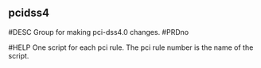 pcidss4
-------

#DESC Group for making pci-dss4.0 changes.
#PRDno

#HELP One script for each pci rule. The pci rule number is the name of the script.

